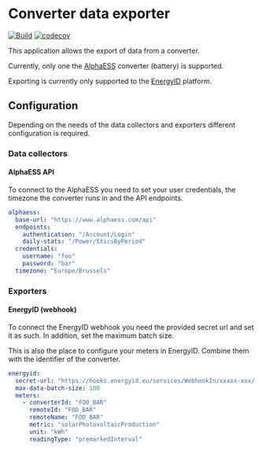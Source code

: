 # Converter data exporter

[![Build](https://github.com/mathiasbosman/converter-data-export/actions/workflows/build.yml/badge.svg)](https://github.com/mathiasbosman/alphaess-energyid-proxy/actions/workflows/build.yml)
[![codecov](https://codecov.io/gh/mathiasbosman/converter-data-export/branch/master/graph/badge.svg?token=VixDPmMsct)](https://codecov.io/gh/mathiasbosman/alphaess-energyid-proxy)

This application allows the export of data from a converter.

Currently, only one the [AlphaESS](https://www.alpha-ess.com) converter (battery) is supported.

Exporting is currently only supported to the [EnergyID](https://energyid.eu) platform.

## Configuration

Depending on the needs of the data collectors and exporters different configuration is required.

### Data collectors

#### AlphaESS API

To connect to the AlphaESS you need to set your user credentials, the timezone the converter runs in
and the API endpoints.

```yaml
alphaess:
  base-url: "https://www.alphaess.com/api"
  endpoints:
    authentication: "/Account/Login"
    daily-stats: "/Power/SticsByPeriod"
  credentials:
    username: "foo"
    password: "bar"
  timezone: "Europe/Brussels"
```

### Exporters

#### EnergyID (webhook)

To connect the EnergyID webhook you need the provided secret url and set it as such. In addition,
set the maximum batch size.

This is also the place to configure your meters in EnergyID. Combine them with the identifier of the
converter.

````yaml
energyid:
  secret-url: "https://hooks.energyid.eu/services/WebhookIn/xxxxx-xxx/..."
  max-data-batch-size: 100
  meters:
    - converterId: "FOO_BAR"
      remoteId: "FOO_BAR"
      remoteName: "FOO_BAR"
      metric: "solarPhotovoltaicProduction"
      unit: "kWh"
      readingType: "premarkedInterval"
````
